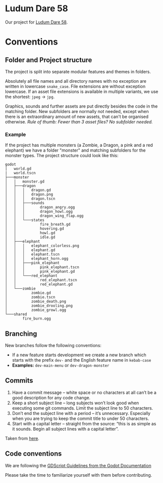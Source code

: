 # Ludum Dare 58
Our project for [Ludum Dare 58](https://ldjam.com/).

# Conventions
## Folder and Project structure
The project is split into separate modular features and themes in folders.

Absolutely all file names and all directory names with no exception are written in lowercase `snake_case`. File extensions are without exception lowercase. If an asset file extensions is available in multiple variants, we use the shortest: `jpeg` -> `jpg`.

Graphics, sounds and further assets are put directly besides the code in the matching folder. New subfolders are normally not needed, except when there is an extraordinary amount of new assets, that can't be organised otherwise.
*Rule of thumb: Fewer than 3 asset files? No subfolder needed.*

### Example
If the project has multiple monsters (a Zombie, a Dragon, a pink and a red elephant) we have a folder "monster" and matching subfolders for the monster types. The project structure could look like this:

```
godot
|   world.gd
|   world.tscn
├───monster
│   │   monster.gd
│   ├───dragon
│   │   │   dragon.gd
│   │   │   dragon.png
│   │   │   dragon.tscn
│   │   ├───sounds
│   │   │       dragon_angry.ogg
│   │   │       dragon_howl.ogg
│   │   │       dragon_wing_flap.ogg
│   │   └───states
│   │           fire_breath.gd
│   │           hovering.gd
│   │           howl.gd
│   │           idle.gd
│   ├───elephant
│   │   │   elephant_colorless.png
│   │   │   elephant.gd
│   │   │   elephant.tscn
│   │   │   elephant_horn.ogg
│   │   ├───pink_elephant
│   │   │       pink_elephant.tscn
│   │   │       pink_elephant.gd
│   │   └───red_elephant
│   │           red_elephant.tscn
│   │           red_elephant.gd
│   └───zombie
│           zombie.gd
│           zombie.tscn
│           zombie_death.png
│           zombie_drooling.png
│           zombie_growl.ogg
└───shared
        fire_burn.ogg
```

## Branching
New branches follow the following conventions:
- If a new feature starts development we create a new branch which starts with the prefix `dev-` and the English feature name in `kebab-case`
- **Examples:** `dev-main-menu` or `dev-dragon-monster`

## Commits
1. Have a commit message – white space or no characters at all can’t be a good description for any code change.
2. Keep a short subject line – long subjects won’t look good when executing some git commands. Limit the subject line to 50 characters.
3. Don’t end the subject line with a period – it’s unnecessary. Especially when you are trying to keep the commit title to under 50 characters.
4. Start with a capital letter – straight from the source: “this is as simple as it sounds. Begin all subject lines with a capital letter”.

Taken from [here](https://www.datree.io/resources/git-commit-message).

## Code conventions
We are following the [GDScript Guidelines from the Godot Documentation](https://docs.godotengine.org/en/stable/getting_started/scripting/gdscript/gdscript_styleguide.html)

Please take the time to familiarize yourself with them before contributing.
